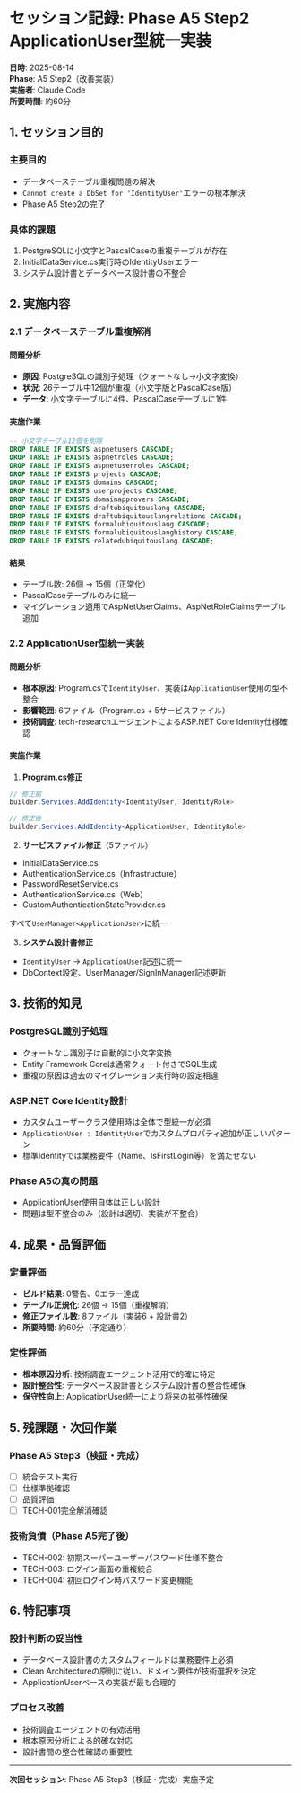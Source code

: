 # セッション記録: Phase A5 Step2 ApplicationUser型統一実装

**日時**: 2025-08-14  
**Phase**: A5 Step2（改善実装）  
**実施者**: Claude Code  
**所要時間**: 約60分

## 1. セッション目的

### 主要目的
- データベーステーブル重複問題の解決
- `Cannot create a DbSet for 'IdentityUser'`エラーの根本解決
- Phase A5 Step2の完了

### 具体的課題
1. PostgreSQLに小文字とPascalCaseの重複テーブルが存在
2. InitialDataService.cs実行時のIdentityUserエラー
3. システム設計書とデータベース設計書の不整合

## 2. 実施内容

### 2.1 データベーステーブル重複解消

#### 問題分析
- **原因**: PostgreSQLの識別子処理（クォートなし→小文字変換）
- **状況**: 26テーブル中12個が重複（小文字版とPascalCase版）
- **データ**: 小文字テーブルに4件、PascalCaseテーブルに1件

#### 実施作業
```sql
-- 小文字テーブル12個を削除
DROP TABLE IF EXISTS aspnetusers CASCADE;
DROP TABLE IF EXISTS aspnetroles CASCADE;
DROP TABLE IF EXISTS aspnetuserroles CASCADE;
DROP TABLE IF EXISTS projects CASCADE;
DROP TABLE IF EXISTS domains CASCADE;
DROP TABLE IF EXISTS userprojects CASCADE;
DROP TABLE IF EXISTS domainapprovers CASCADE;
DROP TABLE IF EXISTS draftubiquitouslang CASCADE;
DROP TABLE IF EXISTS draftubiquitouslangrelations CASCADE;
DROP TABLE IF EXISTS formalubiquitouslang CASCADE;
DROP TABLE IF EXISTS formalubiquitouslanghistory CASCADE;
DROP TABLE IF EXISTS relatedubiquitouslang CASCADE;
```

#### 結果
- テーブル数: 26個 → 15個（正常化）
- PascalCaseテーブルのみに統一
- マイグレーション適用でAspNetUserClaims、AspNetRoleClaimsテーブル追加

### 2.2 ApplicationUser型統一実装

#### 問題分析
- **根本原因**: Program.csで`IdentityUser`、実装は`ApplicationUser`使用の型不整合
- **影響範囲**: 6ファイル（Program.cs + 5サービスファイル）
- **技術調査**: tech-researchエージェントによるASP.NET Core Identity仕様確認

#### 実施作業

1. **Program.cs修正**
```csharp
// 修正前
builder.Services.AddIdentity<IdentityUser, IdentityRole>

// 修正後  
builder.Services.AddIdentity<ApplicationUser, IdentityRole>
```

2. **サービスファイル修正**（5ファイル）
- InitialDataService.cs
- AuthenticationService.cs（Infrastructure）
- PasswordResetService.cs
- AuthenticationService.cs（Web）
- CustomAuthenticationStateProvider.cs

すべて`UserManager<ApplicationUser>`に統一

3. **システム設計書修正**
- `IdentityUser` → `ApplicationUser`記述に統一
- DbContext設定、UserManager/SignInManager記述更新

## 3. 技術的知見

### PostgreSQL識別子処理
- クォートなし識別子は自動的に小文字変換
- Entity Framework Coreは通常クォート付きでSQL生成
- 重複の原因は過去のマイグレーション実行時の設定相違

### ASP.NET Core Identity設計
- カスタムユーザークラス使用時は全体で型統一が必須
- `ApplicationUser : IdentityUser`でカスタムプロパティ追加が正しいパターン
- 標準Identityでは業務要件（Name、IsFirstLogin等）を満たせない

### Phase A5の真の問題
- ApplicationUser使用自体は正しい設計
- 問題は型不整合のみ（設計は適切、実装が不整合）

## 4. 成果・品質評価

### 定量評価
- **ビルド結果**: 0警告、0エラー達成
- **テーブル正規化**: 26個 → 15個（重複解消）
- **修正ファイル数**: 8ファイル（実装6 + 設計書2）
- **所要時間**: 約60分（予定通り）

### 定性評価
- **根本原因分析**: 技術調査エージェント活用で的確に特定
- **設計整合性**: データベース設計書とシステム設計書の整合性確保
- **保守性向上**: ApplicationUser統一により将来の拡張性確保

## 5. 残課題・次回作業

### Phase A5 Step3（検証・完成）
- [ ] 統合テスト実行
- [ ] 仕様準拠確認
- [ ] 品質評価
- [ ] TECH-001完全解消確認

### 技術負債（Phase A5完了後）
- TECH-002: 初期スーパーユーザーパスワード仕様不整合
- TECH-003: ログイン画面の重複統合
- TECH-004: 初回ログイン時パスワード変更機能

## 6. 特記事項

### 設計判断の妥当性
- データベース設計書のカスタムフィールドは業務要件上必須
- Clean Architectureの原則に従い、ドメイン要件が技術選択を決定
- ApplicationUserベースの実装が最も合理的

### プロセス改善
- 技術調査エージェントの有効活用
- 根本原因分析による的確な対応
- 設計書間の整合性確認の重要性

---

**次回セッション**: Phase A5 Step3（検証・完成）実施予定